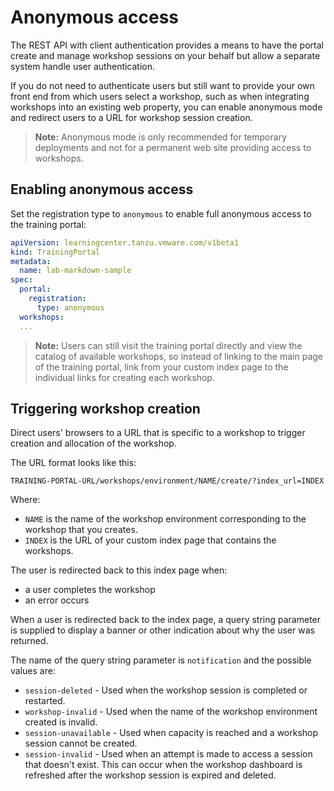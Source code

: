 # Anonymous access

The REST API with client authentication provides a means to have the portal create and manage workshop sessions on your behalf but allow a separate system handle user authentication.

If you do not need to authenticate users but still want to provide your own front end from which users select a workshop, such as when integrating workshops into an existing web property, you can enable anonymous mode and redirect users to a URL for workshop session creation.

>**Note:** Anonymous mode is only recommended for temporary deployments and not for a permanent web site providing access to workshops.

## <a id="enabling-anonymous-access"></a>Enabling anonymous access

Set the registration type to `anonymous` to enable full anonymous access to the training portal:

```yaml
apiVersion: learningcenter.tanzu.vmware.com/v1beta1
kind: TrainingPortal
metadata:
  name: lab-markdown-sample
spec:
  portal:
    registration:
      type: anonymous
  workshops:
  ...
```

>**Note:** Users can still visit the training portal directly and view the catalog of available workshops, so instead of linking to the main page of the training portal, link from your custom index page to the individual links for creating each workshop.

## <a id="trigger-workshop-creation"></a>Triggering workshop creation

Direct users' browsers to a URL that is specific to a workshop to trigger creation and allocation of the workshop.

The URL format looks like this:

```console
TRAINING-PORTAL-URL/workshops/environment/NAME/create/?index_url=INDEX
```

Where:

- `NAME` is the name of the workshop environment corresponding to the workshop that you creates.
- `INDEX` is the URL of your custom index page that contains the workshops.

The user is redirected back to this index page when:

- a user completes the workshop
- an error occurs

When a user is redirected back to the index page, a query string parameter is supplied to display a banner or other indication about why the user was returned.

The name of the query string parameter is `notification` and the possible values are:

- `session-deleted` - Used when the workshop session is completed or restarted.
- `workshop-invalid` - Used when the name of the workshop environment created is invalid.
- `session-unavailable` - Used when capacity is reached and a workshop session cannot be created.
- `session-invalid` - Used when an attempt is made to access a session that doesn't exist. This can occur when the workshop dashboard is refreshed after the workshop session is expired and deleted.
